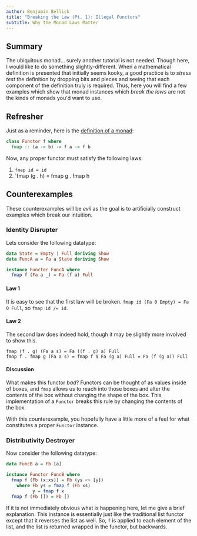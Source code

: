 ```yaml
---
author: Benjamin Bellick
title: "Breaking the Law (Pt. 1): Illegal Functors"
subtitle: Why the Monad Laws Matter
---
```

<!--- Alternative title: Illegal monads? -->

## Summary

The ubiquitous monad... surely another tutorial is not needed. 
Though here, I would like to do something slightly-different. 
When a mathematical definition is presented that initially seems kooky, a good practice is to *stress test* the definition by dropping bits and pieces and seeing that each component of the definition truly is required. 
Thus, here you will find a few examples which show that monad instances which *break the laws* are not the kinds of monads you'd want to use. 

## Refresher
Just as a reminder, here is the [definition of a monad](https://wiki.haskell.org/Monad):
```Haskell
class Functor f where
  fmap :: (a -> b) -> f a -> f b
```
Now, any proper functor must satisfy the following laws:

1. `fmap id = id`
2. `fmap (g . h) = fmap g . fmap h

## Counterexamples
These counterexamples will be _evil_ as the goal is to artificially construct examples which break our intuition. 

### Identity Disrupter
Lets consider the following datatype:
```haskell
data State = Empty | Full deriving Show
data FuncA a = Fa a State deriving Show

instance Functor FuncA where
  fmap f (Fa a _) = Fa (f a) Full
```

#### Law 1 
It is easy to see that the first law will be broken. 
`fmap id (Fa 0 Empty) = Fa 0 Full`, so `fmap id /= id`.

#### Law 2
The second law does indeed hold, though it may be slightly more involved to show this.
```
fmap (f . g) (Fa a s) = Fa ((f . g) a) Full
fmap f . fmap g (Fa a s) = fmap f $ Fa (g a) Full = Fa (f (g a)) Full
```

#### Discussion
What makes this functor _bad_? 
Functors can be thought of as values inside of boxes, and `fmap` allows us to reach into those boxes and 
alter the contents of the box without changing the shape of the box. 
This implementation of a `Functor` breaks this rule by changing the contents of the box. 

With this counterexample, you hopefully have a little more of a feel for 
what constitutes a proper `Functor` instance.


### Distributivity Destroyer
Now consider the following datatype:
```haskell
data FuncB a = Fb [a]

instance Functor FuncB where
  fmap f (Fb (x:xs)) = Fb (ys <> [y])
	where Fb ys = fmap f (Fb xs)
		  y = fmap f x
  fmap f (Fb []) = Fb []
```
If it is not immediately obvious what is happening here, 
let me give a brief explanation. 
This instance is essentially just like the traditional list functor
except that it reverses the list as well.
So, `f` is applied to each element of the list, and the list is returned wrapped in the functor, but backwards.
